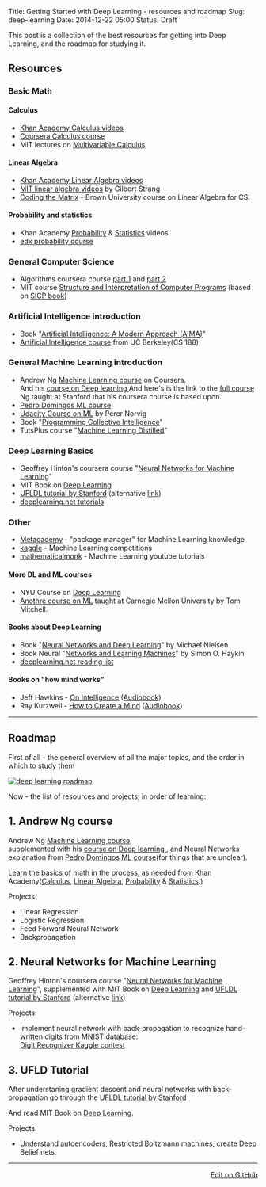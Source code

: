 Title: Getting Started with Deep Learning - resources and roadmap
Slug: deep-learning
Date: 2014-12-22 05:00
Status: Draft

This post is a collection of the best resources for getting into Deep Learning, <!-- Machine Learning (specifically - Deep Learning for Computer Vision) -->and the roadmap for studying it.

## Resources

### Basic Math

#### Calculus

- [Khan Academy Calculus videos](http://www.youtube.com/playlist?list=PL19E79A0638C8D449)  
- [Coursera Calculus course](https://www.coursera.org/course/m2o2c2)
- MIT lectures on [Multivariable Calculus](http://ocw.mit.edu/courses/mathematics/18-02sc-multivariable-calculus-fall-2010/index.htm)

#### Linear Algebra

- [Khan Academy Linear Algebra videos](http://www.youtube.com/playlist?list=PLFD0EB975BA0CC1E0)
- [MIT linear algebra videos](http://ocw.mit.edu/courses/mathematics/18-06-linear-algebra-spring-2010/video-lectures/) by Gilbert Strang
- [Coding the Matrix](https://cs.brown.edu/video/channels/coding-matrix-fall-2014/?page=2) - Brown University course on Linear Algebra for CS. 

#### Probability and statistics   

- Khan Academy [Probability](http://www.youtube.com/playlist?list=PLC58778F28211FA19) & [Statistics](http://www.youtube.com/playlist?list=PL1328115D3D8A2566) videos  
- [edx probability course](https://www.edx.org/course/introduction-probability-science-mitx-6-041x#.VJfS2LQAKc)

### General Computer Science 

- Algorithms coursera course [part 1](https://www.coursera.org/course/algo) and [part 2](https://www.coursera.org/course/algo2)
- MIT course [Structure and Interpretation of Computer Programs](https://www.youtube.com/watch?v=2Op3QLzMgSY&list=PLE18841CABEA24090#t=253)
(based on [SICP book](http://www.amazon.com/Structure-Interpretation-Computer-Programs-Engineering/dp/0262510871))

### Artificial Intelligence introduction

- Book "[Artificial Intelligence: A Modern Approach (AIMA)](http://www.amazon.com/Artificial-Intelligence-Modern-Approach-Edition/dp/0136042597)"  
- [Artificial Intelligence course](https://www.youtube.com/channel/UCshmLD2MsyqAKBx8ctivb5Q/videos) from UC Berkeley(CS 188)  

### General Machine Learning introduction

- Andrew Ng [Machine Learning course](https://www.coursera.org/course/ml) on Coursera.  
  And his [course on Deep learning ](http://openclassroom.stanford.edu/MainFolder/CoursePage.php?course=ufldl)
  And here's is the link to the [full course](http://see.stanford.edu/see/lecturelist.aspx?coll=348ca38a-3a6d-4052-937d-cb017338d7b1) Ng taught at Stanford that his coursera course is based upon.
- [Pedro Domingos ML course](https://class.coursera.org/machlearning-001/lecture/preview) 
- [Udacity Course on ML](https://www.udacity.com/course/cs271) by Perer Norvig
-  Book "[Programming Collective Intelligence](http://www.amazon.com/Programming-Collective-Intelligence-Building-Applications/dp/0596529325)" 
- TutsPlus course "[Machine Learning Distilled](http://code.tutsplus.com/courses/machine-learning-distilled)"


### Deep Learning Basics

- Geoffrey Hinton's coursera course "[Neural Networks for Machine Learning](https://class.coursera.org/neuralnets-2012-001/lecture)"
- MIT Book on [Deep Learning](http://www.iro.umontreal.ca/~bengioy/dlbook/)
- [UFLDL tutorial by Stanford](http://deeplearning.stanford.edu/wiki/index.php/UFLDL_Tutorial) (alternative [link](http://deeplearning.stanford.edu/tutorial/))
- [deeplearning.net tutorials](http://deeplearning.net/tutorial/)
  

### Other

- [Metacademy](http://www.metacademy.org) - "package manager" for Machine Learning knowledge
- [kaggle](http://www.kaggle.com/) - Machine Learning competitions
- [mathematicalmonk](http://www.youtube.com/playlist?list=PLD0F06AA0D2E8FFBA) - Machine Learning youtube tutorials

#### More DL and ML courses

- NYU Course on [Deep Learning](http://techtalks.tv/deep_learning_nyu_spring_2014/)
- [Anothre course on ML](http://www.cs.cmu.edu/~tom/10701_sp11/lectures.shtml) taught at Carnegie Mellon University by Tom Mitchell.

#### Books about Deep Learning

- Book "[Neural Networks and Deep Learning](http://neuralnetworksanddeeplearning.com)" by Michael Nielsen
- Book Neural "[Networks and Learning Machines](http://www.amazon.com/Neural-Networks-Learning-Machines-Edition/dp/0131471392)" by Simon O. Haykin
- [deeplearning.net reading list](http://deeplearning.net/reading-list/)

#### Books on "how mind works"
- Jeff Hawkins - [On Intelligence](http://www.amazon.com/On-Intelligence-Jeff-Hawkins/dp/0805078533>) ([Audiobook](http://www.audible.com/pd/Science-Technology/On-Intelligence-Audiobook/B002V8LK))
- Ray Kurzweil - [How to Create a Mind](http://www.amazon.com/How-Create-Mind-Thought-Revealed/dp/0143124048/) ([Audiobook](http://www.audible.com/pd/Science-Technology/How-to-Create-a-Mind-Audiobook/B009S7OKJ))


----

## Roadmap

First of all - the general overview of all the major topics, and the order in which to study them
<!-- (made based on the overview of the Deep Learning from [metacademy](http://metacademy.org/roadmaps/rgrosse/deep_learning)) -->

<!-- [![deep learning roadmap](/images/deep-learning/deep-learning-roadmap.png)](/images/deep-learning/deep-learning-roadmap.png) -->

[![deep learning roadmap](/images/deep-learning/deep-learning-roadmap-04.svg)](/images/deep-learning/deep-learning-roadmap-04.svg)

Now - the list of resources and projects, in order of learning:


##  1. Andrew Ng course
Andrew Ng [Machine Learning course](https://www.coursera.org/course/ml),  
supplemented with his [course on Deep learning ](http://openclassroom.stanford.edu/MainFolder/CoursePage.php?course=ufldl), and Neural Networks explanation from [Pedro Domingos ML course](https://class.coursera.org/machlearning-001/lecture/preview)(for things that are unclear).

Learn the basics of math in the process, as needed from Khan Academy([Calculus](http://www.youtube.com/playlist?list=PL19E79A0638C8D449), [Linear Algebra](http://www.youtube.com/playlist?list=PLFD0EB975BA0CC1E0), [Probability](http://www.youtube.com/playlist?list=PLC58778F28211FA19) & [Statistics](http://www.youtube.com/playlist?list=PL1328115D3D8A2566).)

Projects:

- Linear Regression
- Logistic Regression
- Feed Forward Neural Network
- Backpropagation


## 2. Neural Networks for Machine Learning
Geoffrey Hinton's coursera course "[Neural Networks for Machine Learning](https://class.coursera.org/neuralnets-2012-001/lecture)", supplemented with  MIT Book on [Deep Learning](http://www.iro.umontreal.ca/~bengioy/dlbook/) and [UFLDL tutorial by Stanford](http://deeplearning.stanford.edu/wiki/index.php/UFLDL_Tutorial) (alternative [link](http://deeplearning.stanford.edu/tutorial/))

Projects:

- Implement neural network with back-propagation to recognize hand-written digits from MNIST database:  
  [Digit Recognizer Kaggle contest](http://www.kaggle.com/c/digit-recognizer)

## 3. UFLD Tutorial
After understaning gradient descent and neural networks with back-propagation go through the [UFLDL tutorial by Stanford](http://deeplearning.stanford.edu/wiki/index.php/UFLDL_Tutorial)

And read MIT Book on [Deep Learning](http://www.iro.umontreal.ca/~bengioy/dlbook/).

Projects:

- Understand autoencoders, Restricted Boltzmann machines, create Deep Belief nets.


<!-- *[You can help to improve this article by [editing](https://github.com/raymestalez/dm/blob/master/content/machine-learning/0005-deep-learning-resources.md) it on github]* -->

<!-- *[to be continued ....]* -->



<div style="clear: both;"></div>



<script>
function prepareList() {
  $('body').find('li:has(ul)')
  	.click( function(event) {
  		if (this == event.target) {
  			$(this).toggleClass('expanded');
  			$(this).children('ul').toggle('medium');
  		}
  		return false;
  	})
  	.addClass('collapsed');
  	//.children('ul').hide();
  };
 
  $(document).ready( function() {
      prepareList();
  });
</script>

<style>
.collapsed {
	cursor: pointer;
	<!-- content:' ►';  -->

	<!-- background: url({{ site.baseurl }}/images/small_right_arrow.gif) no-repeat left top; -->
	<!-- padding: 3px 0px 3px 20px; -->
	<!-- list-style: none; -->
	}

.collapsed {
cursor: pointer;
	<!-- content:' ►';  -->
	<!-- background: url({{ site.baseurl }}/images/small_right_arrow.gif) no-repeat left top;p -->
	<!-- padding: 3px 0px 3px 20px; -->
	<!-- list-style: none; -->
	}

.entry img {
float:left;
}
<!-- max-width: 400px;
max-height: 400px; -->


</style>
<!--
list-style-image: url({{ site.baseurl }}/images/small_right_arrow.gif);
 -->

<div id="article-info">
<hr/>
<!-- Author: <a href="http://rationalfiction.io/users/rayalez">Ray Alez</a> -->

<a style="float:right;"
href="https://github.com/raymestalez/dm/blob/master/content/machine-learning/0005-deep-learning-resources.md">Edit on GitHub</a>
</div>
